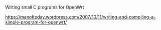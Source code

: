 Writing small C programs for OpenWrt

https://manoftoday.wordpress.com/2007/10/11/writing-and-compiling-a-simple-program-for-openwrt/